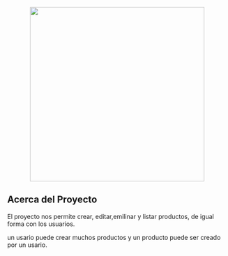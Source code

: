 <p align="center"><a href="https://laravel.com" target="_blank"><img src="https://raw.githubusercontent.com/laravel/art/master/logo-lockup/5%20SVG/2%20CMYK/1%20Full%20Color/laravel-logolockup-cmyk-red.svg" width="400"></a></p>

## Acerca del Proyecto

El proyecto nos permite crear, editar,emilinar y listar productos, de igual forma con los usuarios.

un usario puede crear muchos productos y un producto puede ser creado por un usario.
